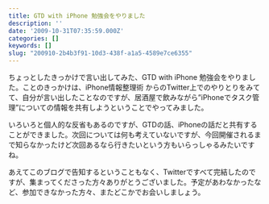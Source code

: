 ```yaml
---
title: GTD with iPhone 勉強会をやりました
description: ''
date: '2009-10-31T07:35:59.000Z'
categories: []
keywords: []
slug: "200910-2b4b3f91-10d3-438f-a1a5-4589e7ce6355"
---
```

ちょっとしたきっかけで言い出してみた、GTD with iPhone 勉強会をやりました。ことのきっかけは、iPhone情報整理術 からのTwitter上でのやりとりをみてて、自分が言い出したことなのですが、居酒屋で飲みながら”iPhoneでタスク管理”についての情報を共有しようということでやってみました。

いろいろと個人的な反省もあるのですが、GTDの話、iPhoneの話だと共有することができました。次回については何も考えていないですが、今回開催されるまで知らなかったけど次回あるなら行きたいという方もいらっしゃるみたいですね。

あえてこのブログで告知するということもなく、Twitterですべて完結したのですが、集まってくださった方々ありがとうございました。予定があわなかったなど、参加できなかった方々、またどこかでお会いしましょう。